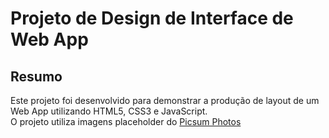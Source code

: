 # Projeto de Design de Interface de Web App

## Resumo
Este projeto foi desenvolvido para demonstrar a produção de layout de um Web App utilizando HTML5, CSS3 e JavaScript.  
O projeto utiliza imagens placeholder do [Picsum Photos](https://picsum.photos/)